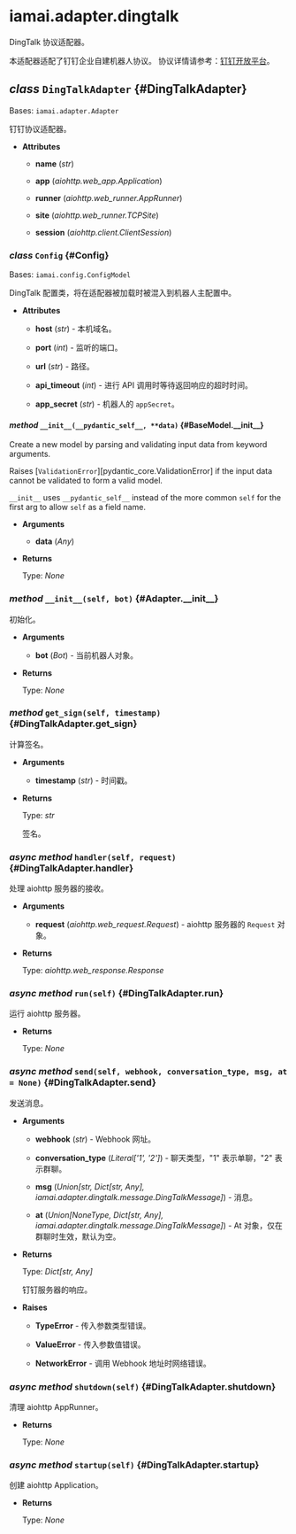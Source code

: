 # iamai.adapter.dingtalk

DingTalk 协议适配器。

本适配器适配了钉钉企业自建机器人协议。
协议详情请参考：[钉钉开放平台](https://open.dingtalk.com/document/robots/robot-overview)。

## _class_ `DingTalkAdapter` {#DingTalkAdapter}

Bases: `iamai.adapter.Adapter`

钉钉协议适配器。

- **Attributes**

  - **name** (_str_)

  - **app** (_aiohttp.web\_app.Application_)

  - **runner** (_aiohttp.web\_runner.AppRunner_)

  - **site** (_aiohttp.web\_runner.TCPSite_)

  - **session** (_aiohttp.client.ClientSession_)

### _class_ `Config` {#Config}

Bases: `iamai.config.ConfigModel`

DingTalk 配置类，将在适配器被加载时被混入到机器人主配置中。

- **Attributes**

  - **host** (_str_) - 本机域名。

  - **port** (_int_) - 监听的端口。

  - **url** (_str_) - 路径。

  - **api\_timeout** (_int_) - 进行 API 调用时等待返回响应的超时时间。

  - **app\_secret** (_str_) - 机器人的 `appSecret`。

#### _method_ `__init__(__pydantic_self__, **data)` {#BaseModel.\_\_init\_\_}

Create a new model by parsing and validating input data from keyword arguments.

Raises [`ValidationError`][pydantic_core.ValidationError] if the input data cannot be
validated to form a valid model.

`__init__` uses `__pydantic_self__` instead of the more common `self` for the first arg to
allow `self` as a field name.

- **Arguments**

  - **data** (_Any_)

- **Returns**

  Type: _None_

### _method_ `__init__(self, bot)` {#Adapter.\_\_init\_\_}

初始化。

- **Arguments**

  - **bot** (_Bot_) - 当前机器人对象。

- **Returns**

  Type: _None_

### _method_ `get_sign(self, timestamp)` {#DingTalkAdapter.get\_sign}

计算签名。

- **Arguments**

  - **timestamp** (_str_) - 时间戳。

- **Returns**

  Type: _str_

  签名。

### _async method_ `handler(self, request)` {#DingTalkAdapter.handler}

处理 aiohttp 服务器的接收。

- **Arguments**

  - **request** (_aiohttp.web\_request.Request_) - aiohttp 服务器的 `Request` 对象。

- **Returns**

  Type: _aiohttp.web\_response.Response_

### _async method_ `run(self)` {#DingTalkAdapter.run}

运行 aiohttp 服务器。

- **Returns**

  Type: _None_

### _async method_ `send(self, webhook, conversation_type, msg, at = None)` {#DingTalkAdapter.send}

发送消息。

- **Arguments**

  - **webhook** (_str_) - Webhook 网址。

  - **conversation\_type** (_Literal\['1', '2'\]_) - 聊天类型，"1" 表示单聊，"2" 表示群聊。

  - **msg** (_Union\[str, Dict\[str, Any\], iamai.adapter.dingtalk.message.DingTalkMessage\]_) - 消息。

  - **at** (_Union\[NoneType, Dict\[str, Any\], iamai.adapter.dingtalk.message.DingTalkMessage\]_) - At 对象，仅在群聊时生效，默认为空。

- **Returns**

  Type: _Dict\[str, Any\]_

  钉钉服务器的响应。

- **Raises**

  - **TypeError** - 传入参数类型错误。

  - **ValueError** - 传入参数值错误。

  - **NetworkError** - 调用 Webhook 地址时网络错误。

### _async method_ `shutdown(self)` {#DingTalkAdapter.shutdown}

清理 aiohttp AppRunner。

- **Returns**

  Type: _None_

### _async method_ `startup(self)` {#DingTalkAdapter.startup}

创建 aiohttp Application。

- **Returns**

  Type: _None_
